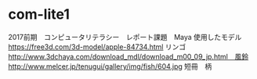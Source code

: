 # com-lite1
2017前期　コンピュータリテラシー　レポート課題　Maya 
使用したモデル
https://free3d.com/3d-model/apple-84734.html リンゴ 
http://www.3dchaya.com/download_mdl/download_m00_09_jp.html　風鈴 
http://www.melcer.jp/tenugui/gallery/img/fish/604.jpg 短冊　柄
